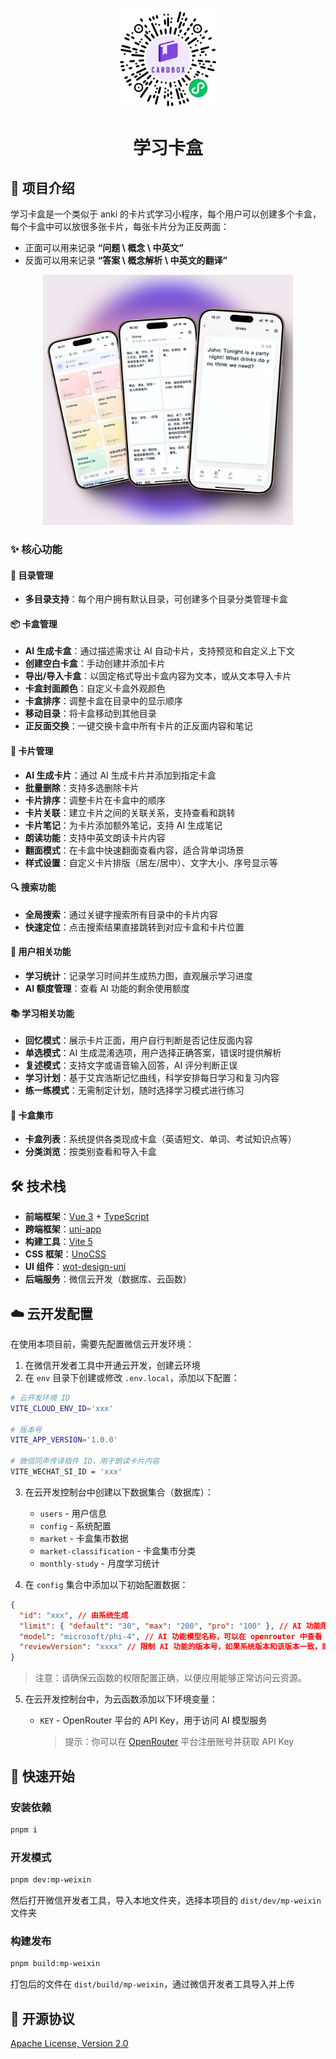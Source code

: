<p align="center">
  <img width="160" src="./images/miniprogram.png">
</p>

<h1 align="center">学习卡盒</h1>

## 📝 项目介绍

学习卡盒是一个类似于 anki 的卡片式学习小程序，每个用户可以创建多个卡盒，每个卡盒中可以放很多张卡片，每张卡片分为正反两面：

- 正面可以用来记录 **“问题 \ 概念 \ 中英文”**
- 反面可以用来记录 **“答案 \ 概念解析 \ 中英文的翻译”**

<p align="center">
  <img width="400" src="./images/cards.png">
</p>

### ✨ 核心功能

#### 📁 目录管理

- **多目录支持**：每个用户拥有默认目录，可创建多个目录分类管理卡盒

#### 📦 卡盒管理

- **AI 生成卡盒**：通过描述需求让 AI 自动卡片，支持预览和自定义上下文
- **创建空白卡盒**：手动创建并添加卡片
- **导出/导入卡盒**：以固定格式导出卡盒内容为文本，或从文本导入卡片
- **卡盒封面颜色**：自定义卡盒外观颜色
- **卡盒排序**：调整卡盒在目录中的显示顺序
- **移动目录**：将卡盒移动到其他目录
- **正反面交换**：一键交换卡盒中所有卡片的正反面内容和笔记

#### 📝 卡片管理

- **AI 生成卡片**：通过 AI 生成卡片并添加到指定卡盒
- **批量删除**：支持多选删除卡片
- **卡片排序**：调整卡片在卡盒中的顺序
- **卡片关联**：建立卡片之间的关联关系，支持查看和跳转
- **卡片笔记**：为卡片添加额外笔记，支持 AI 生成笔记
- **朗读功能**：支持中英文朗读卡片内容
- **翻面模式**：在卡盒中快速翻面查看内容，适合背单词场景
- **样式设置**：自定义卡片排版（居左/居中）、文字大小、序号显示等

#### 🔍 搜索功能

- **全局搜索**：通过关键字搜索所有目录中的卡片内容
- **快速定位**：点击搜索结果直接跳转到对应卡盒和卡片位置

#### 👤 用户相关功能

- **学习统计**：记录学习时间并生成热力图，直观展示学习进度
- **AI 额度管理**：查看 AI 功能的剩余使用额度

#### 📚 学习相关功能

- **回忆模式**：展示卡片正面，用户自行判断是否记住反面内容
- **单选模式**：AI 生成混淆选项，用户选择正确答案，错误时提供解析
- **复述模式**：支持文字或语音输入回答，AI 评分判断正误
- **学习计划**：基于艾宾浩斯记忆曲线，科学安排每日学习和复习内容
- **练一练模式**：无需制定计划，随时选择学习模式进行练习

#### 🏪 卡盒集市

- **卡盒列表**：系统提供各类现成卡盒（英语短文、单词、考试知识点等）
- **分类浏览**：按类别查看和导入卡盒

## 🛠️ 技术栈

- **前端框架**：[Vue 3](https://v3.vuejs.org/) + [TypeScript](https://www.typescriptlang.org/)
- **跨端框架**：[uni-app](https://uniapp.dcloud.io/)
- **构建工具**：[Vite 5](https://vitejs.dev/)
- **CSS 框架**：[UnoCSS](https://github.com/unocss/unocss)
- **UI 组件**：[wot-design-uni](https://github.com/Moonofweisheng/wot-desig-uni)
- **后端服务**：微信云开发（数据库、云函数）

## ☁️ 云开发配置

在使用本项目前，需要先配置微信云开发环境：

1. 在微信开发者工具中开通云开发，创建云环境
2. 在 `env` 目录下创建或修改 `.env.local`，添加以下配置：

```bash
# 云开发环境 ID
VITE_CLOUD_ENV_ID='xxx'

# 版本号
VITE_APP_VERSION='1.0.0'

# 微信同声传译插件 ID，用于朗读卡片内容
VITE_WECHAT_SI_ID = 'xxx'
```

3. 在云开发控制台中创建以下数据集合（数据库）：

   - `users` - 用户信息
   - `config` - 系统配置
   - `market` - 卡盒集市数据
   - `market-classification` - 卡盒集市分类
   - `monthly-study` - 月度学习统计

4. 在 `config` 集合中添加以下初始配置数据：

```json
{
  "id": "xxx", // 由系统生成
  "limit": { "default": "30", "max": "200", "pro": "100" }, // AI 功能限制
  "model": "microsoft/phi-4", // AI 功能模型名称，可以在 openrouter 中查看
  "reviewVersion": "xxxx" // 限制 AI 功能的版本号，如果系统版本和该版本一致，则无法使用 AI 功能
}
```

> 注意：请确保云函数的权限配置正确，以便应用能够正常访问云资源。

5. 在云开发控制台中，为云函数添加以下环境变量：

   - `KEY` - OpenRouter 平台的 API Key，用于访问 AI 模型服务
     > 提示：你可以在 [OpenRouter](https://openrouter.ai/) 平台注册账号并获取 API Key

## 🚀 快速开始

### 安装依赖

```bash
pnpm i
```

### 开发模式

```bash
pnpm dev:mp-weixin
```

然后打开微信开发者工具，导入本地文件夹，选择本项目的 `dist/dev/mp-weixin` 文件夹

### 构建发布

```bash
pnpm build:mp-weixin
```

打包后的文件在 `dist/build/mp-weixin`，通过微信开发者工具导入并上传

## 📄 开源协议

[Apache License, Version 2.0](https://opensource.org/license/apache-2-0)
